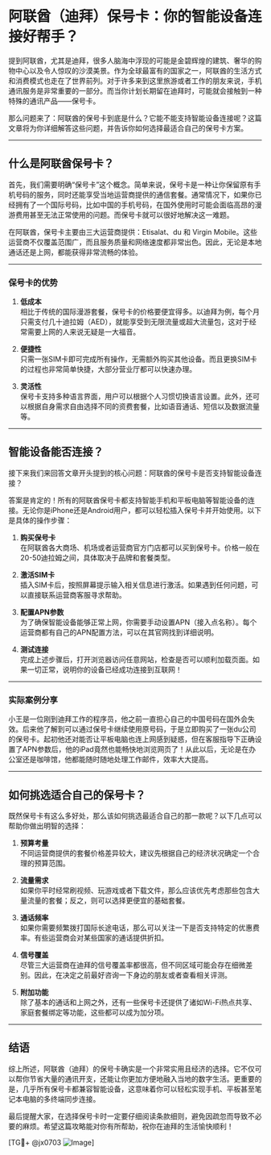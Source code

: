 # 阿联酋（迪拜）保号卡：你的智能设备连接好帮手？

提到阿联酋，尤其是迪拜，很多人脑海中浮现的可能是金碧辉煌的建筑、奢华的购物中心以及令人惊叹的沙漠美景。作为全球最富有的国家之一，阿联酋的生活方式和消费模式也走在了世界前列。对于许多来到这里旅游或者工作的朋友来说，手机通讯服务是非常重要的一部分。而当你计划长期留在迪拜时，可能就会接触到一种特殊的通讯产品——保号卡。

那么问题来了：阿联酋的保号卡到底是什么？它能不能支持智能设备连接呢？这篇文章将为你详细解答这些问题，并告诉你如何选择最适合自己的保号卡方案。

---

## 什么是阿联酋保号卡？

首先，我们需要明确“保号卡”这个概念。简单来说，保号卡是一种让你保留原有手机号码的服务，同时还能享受当地运营商提供的通信套餐。通常情况下，如果你已经拥有了一个国际号码，比如中国的手机号码，在国外使用时可能会面临高昂的漫游费用甚至无法正常使用的问题。而保号卡就可以很好地解决这一难题。

在阿联酋，保号卡主要由三大运营商提供：Etisalat、du 和 Virgin Mobile。这些运营商不仅覆盖范围广，而且服务质量和网络速度都非常出色。因此，无论是本地通话还是上网，都能获得非常流畅的体验。

---

### 保号卡的优势

1. **低成本**  
   相比于传统的国际漫游套餐，保号卡的价格要便宜得多。以迪拜为例，每个月只需支付几十迪拉姆（AED），就能享受到无限流量或超大流量包，这对于经常需要上网的人来说无疑是一大福音。

2. **便捷性**  
   只需一张SIM卡即可完成所有操作，无需额外购买其他设备。而且更换SIM卡的过程也非常简单快捷，大部分营业厅都可以快速办理。

3. **灵活性**  
   保号卡支持多种语言界面，用户可以根据个人习惯切换语言设置。此外，还可以根据自身需求自由选择不同的资费套餐，比如语音通话、短信以及数据流量等。

---

## 智能设备能否连接？

接下来我们来回答文章开头提到的核心问题：阿联酋的保号卡是否支持智能设备连接？

答案是肯定的！所有的阿联酋保号卡都支持智能手机和平板电脑等智能设备的连接。无论你是iPhone还是Android用户，都可以轻松插入保号卡并开始使用。以下是具体的操作步骤：

1. **购买保号卡**  
   在阿联酋各大商场、机场或者运营商官方门店都可以买到保号卡。价格一般在20-50迪拉姆之间，具体取决于品牌和套餐类型。

2. **激活SIM卡**  
   插入SIM卡后，按照屏幕提示输入相关信息进行激活。如果遇到任何问题，可以直接联系运营商客服寻求帮助。

3. **配置APN参数**  
   为了确保智能设备能够正常上网，你需要手动设置APN（接入点名称）。每个运营商都有自己的APN配置方法，可以在其官网找到详细说明。

4. **测试连接**  
   完成上述步骤后，打开浏览器访问任意网站，检查是否可以顺利加载页面。如果一切正常，说明你的设备已经成功连接到互联网！

---

### 实际案例分享

小王是一位刚到迪拜工作的程序员，他之前一直担心自己的中国号码在国外会失效。后来他了解到可以通过保号卡继续使用原号码，于是立即购买了一张du公司的保号卡。起初他还对能否让平板电脑也连上网感到疑惑，但在客服指导下正确设置了APN参数后，他的iPad竟然也能畅快地浏览网页了！从此以后，无论是在办公室还是咖啡馆，他都能随时随地处理工作邮件，效率大大提高。

---

## 如何挑选适合自己的保号卡？

既然保号卡有这么多好处，那么该如何挑选最适合自己的那一款呢？以下几点可以帮助你做出明智的选择：

1. **预算考量**  
   不同运营商提供的套餐价格差异较大，建议先根据自己的经济状况确定一个合理的预算范围。

2. **流量需求**  
   如果你平时经常刷视频、玩游戏或者下载文件，那么应该优先考虑那些包含大量流量的套餐；反之，则可以选择更便宜的基础套餐。

3. **通话频率**  
   如果你需要频繁拨打国际长途电话，那么可以关注一下是否支持特定的优惠费率。有些运营商会对某些国家的通话提供折扣。

4. **信号覆盖**  
   尽管三大运营商在迪拜的信号覆盖率都很高，但不同区域可能会存在细微差别。因此，在决定之前最好咨询一下身边的朋友或者查看相关评测。

5. **附加功能**  
   除了基本的通话和上网之外，还有一些保号卡还提供了诸如Wi-Fi热点共享、家庭套餐绑定等功能，这些都可以成为加分项。

---

## 结语

综上所述，阿联酋（迪拜）的保号卡确实是一个非常实用且经济的选择。它不仅可以帮你节省大量的通讯开支，还能让你更加方便地融入当地的数字生活。更重要的是，几乎所有保号卡都兼容智能设备，这意味着你可以轻松实现手机、平板甚至笔记本电脑的多终端同步连接。

最后提醒大家，在选择保号卡时一定要仔细阅读条款细则，避免因疏忽而导致不必要的麻烦。希望这篇攻略能对你有所帮助，祝你在迪拜的生活愉快顺利！

[TG💪+ @jx0703 ![Image](https://github.com/user-attachments/assets/dbca1d08-cadb-493c-b0ec-ad6f7a83f270)]